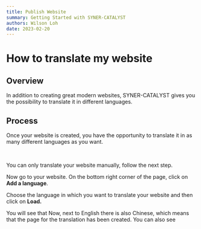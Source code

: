 ```yaml
---
title: Publish Website
summary: Getting Started with SYNER-CATALYST
authors: Wilson Loh
date: 2023-02-20
---
```


# How to translate my website


## Overview

In addition to creating great modern websites, SYNER-CATALYST gives you the possibility to translate it in different languages.

## Process

Once your website is created, you have the opportunity to translate it in as many different languages as you want.

<br />

You can only translate your website manually, follow the next step.
<br />

Now go to your website. On the bottom right corner of the page, click on **Add a language**.
<br />


Choose the language in which you want to translate your website and then click on **Load.**
<br />

You will see that Now, next to English there is also Chinese, which means
that the page for the translation has been created. You can also see
